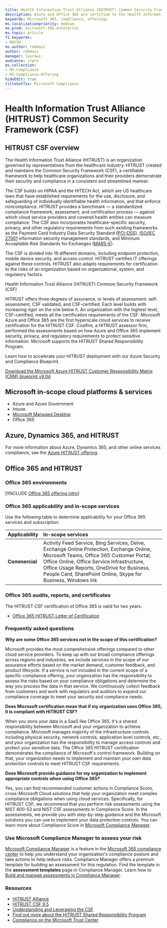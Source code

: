 ```yaml
---
title: Health Information Trust Alliance (HITRUST) Common Security Framework (CSF)
description: Azure and Office 365 are certified to the Health Information Trust Alliance (HITRUST) Common Security Framework (CSF).
keywords: Microsoft 365, compliance, offerings
ms.localizationpriority: medium
ms.prod: microsoft-365-enterprise
ms.topic: article
f1.keywords:
- NOCSH
ms.author: robmazz
author: robmazz
manager: laurawi
audience: itpro
ms.collection:
- MS-Compliance
- MS-Compliance-Offering
hideEdit: true
titleSuffix: Microsoft Compliance
---
```


# Health Information Trust Alliance (HITRUST) Common Security Framework (CSF)

## HITRUST CSF overview

The Health Information Trust Alliance (HITRUST) is an organization governed by representatives from the healthcare industry. HITRUST created and maintains the Common Security Framework (CSF), a certifiable framework to help healthcare organizations and their providers demonstrate their security and compliance in a consistent and streamlined manner.

The CSF builds on HIPAA and the HITECH Act, which are US healthcare laws that have established requirements for the use, disclosure, and safeguarding of individually identifiable health information, and that enforce noncompliance. HITRUST provides a benchmark — a standardized compliance framework, assessment, and certification process — against which cloud service providers and covered health entities can measure compliance. The CSF also incorporates healthcare-specific security, privacy, and other regulatory requirements from such existing frameworks as the Payment Card Industry Data Security Standard ([PCI-DSS](https://www.microsoft.com/trustcenter/compliance/pci)), [ISO/IEC 27001](https://www.microsoft.com/trustcenter/compliance/iso-iec-27001) information security management standards, and Minimum Acceptable Risk Standards for Exchanges ([MARS-E](https://www.microsoft.com/trustcenter/compliance/mars-e)).

The CSF is divided into 19 different domains, including endpoint protection, mobile device security, and access control. HITRUST certifies IT offerings against these controls. HITRUST also adapts requirements for certification to the risks of an organization based on organizational, system, and regulatory factors.

Health Information Trust Alliance (HITRUST) Common Security Framework (CSF)

HITRUST offers three degrees of assurance, or levels of assessment: self-assessment, CSF validated, and CSF-certified. Each level builds with increasing rigor on the one below it. An organization with the highest level, CSF-certified, meets all the certification requirements of the CSF. Microsoft Azure and Office 365 are the first hyperscale cloud services to receive certification for the HITRUST CSF. Coalfire, a HITRUST assessor firm, performed the assessments based on how Azure and Office 365 implement security, privacy, and regulatory requirements to protect sensitive information. Microsoft supports the HITRUST Shared Responsibility Program.

Learn how to accelerate your HITRUST deployment with our Azure Security and Compliance Blueprint.

[Download the Microsoft Azure HITRUST Customer Responsibility Matrix (CRM) blueprint v9.0d](https://servicetrust.microsoft.com/ViewPage/Blueprint?command=Download&downloadType=Document&downloadId=3ccde498-4761-4be0-be8b-cd8d379a3a4f&docTab=fc060920-cdb8-11e7-bacf-0bf52b09d912_Healthcare_Blueprint)

## Microsoft in-scope cloud platforms & services

- Azure and Azure Government
- Intune
- [Microsoft Managed Desktop](/microsoft-365/managed-desktop/intro/compliance)
- Office 365

## Azure, Dynamics 365, and HITRUST

For more information about Azure, Dynamics 365, and other online services compliance, see the [Azure HITRUST offering](/azure/compliance/offerings/offering-hitrust).

## Office 365 and HITRUST

### Office 365 environments

[!INCLUDE [Office 365 offering intro](../includes/o365-offering-introduction.md)]

### Office 365 applicability and in-scope services

Use the following table to determine applicability for your Office 365 services and subscription:

| **Applicability** | **In-scope services** |
|:------------------|:----------------------|
| **Commercial** | Activity Feed Service, Bing Services, Delve, Exchange Online Protection, Exchange Online, Microsoft Teams, Office 365 Customer Portal, Office Online, Office Service Infrastructure, Office Usage Reports, OneDrive for Business, People Card, SharePoint Online, Skype for Business, Windows Ink |

### Office 365 audits, reports, and certificates

The HITRUST CSF certification of Office 365 is valid for two years.

- [Office 365 HITRUST Letter of Certification](https://aka.ms/O365HITRUSTcertification)

### Frequently asked questions

**Why are some Office 365 services not in the scope of this certification?**

Microsoft provides the most comprehensive offerings compared to other cloud service providers. To keep up with our broad compliance offerings across regions and industries, we include services in the scope of our assurance efforts based on the market demand, customer feedback, and product lifecycle. If a service is not included in the current scope of a specific compliance offering, your organization has the responsibility to assess the risks based on your compliance obligations and determine the way you process the data in that service. We continuously collect feedback from customers and work with regulators and auditors to expand our compliance coverage to meet your security and compliance needs.

**Does Microsoft certification mean that if my organization uses Office 365, it is compliant with HITRUST CSF?**

When you store your data in a SaaS like Office 365, it's a shared responsibility between Microsoft and your organization to achieve compliance. Microsoft manages majority of the infrastructure controls including physical security, network controls, application level controls, etc., and your organization has the responsibility to manage access controls and protect your sensitive data. The Office 365 HITRUST certification demonstrates the compliance of Microsoft's control framework. Building on that, your organization needs to implement and maintain your own data protection controls to meet HITRUST CSF requirements.

**Does Microsoft provide guidance for my organization to implement appropriate controls when using Office 365?**

Yes, you can find recommended customer actions in Compliance Score, cross-Microsoft Cloud solutions that help your organization meet complex compliance obligations when using cloud services. Specifically, for HITRUST CSF, we recommend that you perform risk assessments using the NIST 800-53 and NIST CSF assessments in Compliance Score. In the assessments, we provide you with step-by-step guidance and the Microsoft solutions you can use to implement your data protection controls. You can learn more about Compliance Score in [Microsoft Compliance Manager](/microsoft-365/compliance/compliance-manager).

### Use Microsoft Compliance Manager to assess your risk

[Microsoft Compliance Manager](/microsoft-365/compliance/compliance-manager) is a feature in the [Microsoft 365 compliance center](/microsoft-365/compliance/microsoft-365-compliance-center) to help you understand your organization's compliance posture and take actions to help reduce risks. Compliance Manager offers a premium template for building an assessment for this regulation. Find the template in the **assessment templates** page in Compliance Manager. Learn how to [Build and manage assessments in Compliance Manager](/microsoft-365/compliance/compliance-manager-assessments).

### Resources

- [HITRUST Alliance](https://hitrustalliance.net/)
- [HITRUST CSF 9.5](https://hitrustalliance.net/csf-license-agreement/)
- [Understanding and Leveraging the CSF](https://hitrustalliance.net/understanding-leveraging-csf/)
- [Find out more about the HITRUST Shared Responsibility Program](https://go.microsoft.com/fwlink/p/?linkid=2100268)
- [Compliance on the Microsoft Trust Center](https://www.microsoft.com/trust-center/compliance/compliance-overview)
